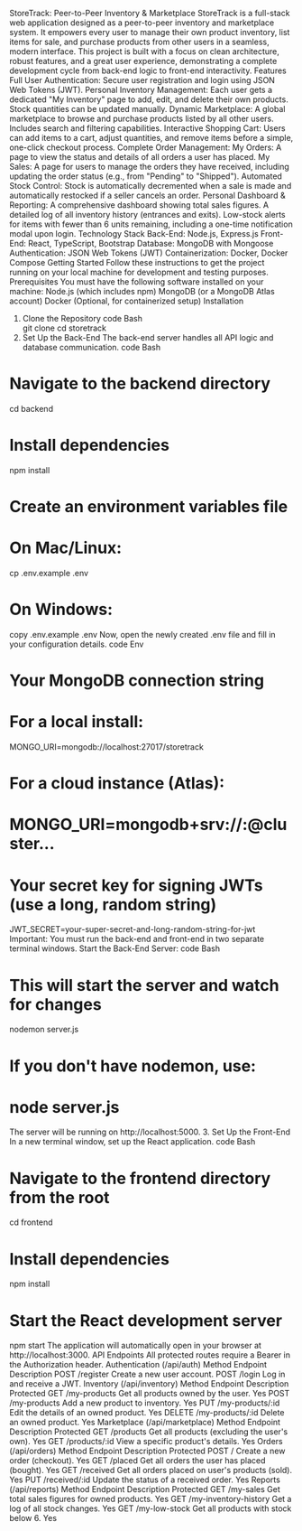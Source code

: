 StoreTrack: Peer-to-Peer Inventory & Marketplace
StoreTrack is a full-stack web application designed as a peer-to-peer inventory and marketplace system. It empowers every user to manage their own product inventory, list items for sale, and purchase products from other users in a seamless, modern interface.
This project is built with a focus on clean architecture, robust features, and a great user experience, demonstrating a complete development cycle from back-end logic to front-end interactivity.
Features
Full User Authentication: Secure user registration and login using JSON Web Tokens (JWT).
Personal Inventory Management: Each user gets a dedicated "My Inventory" page to add, edit, and delete their own products. Stock quantities can be updated manually.
Dynamic Marketplace: A global marketplace to browse and purchase products listed by all other users. Includes search and filtering capabilities.
Interactive Shopping Cart: Users can add items to a cart, adjust quantities, and remove items before a simple, one-click checkout process.
Complete Order Management:
My Orders: A page to view the status and details of all orders a user has placed.
My Sales: A page for users to manage the orders they have received, including updating the order status (e.g., from "Pending" to "Shipped").
Automated Stock Control: Stock is automatically decremented when a sale is made and automatically restocked if a seller cancels an order.
Personal Dashboard & Reporting:
A comprehensive dashboard showing total sales figures.
A detailed log of all inventory history (entrances and exits).
Low-stock alerts for items with fewer than 6 units remaining, including a one-time notification modal upon login.
Technology Stack
Back-End: Node.js, Express.js
Front-End: React, TypeScript, Bootstrap
Database: MongoDB with Mongoose
Authentication: JSON Web Tokens (JWT)
Containerization: Docker, Docker Compose
Getting Started
Follow these instructions to get the project running on your local machine for development and testing purposes.
Prerequisites
You must have the following software installed on your machine:
Node.js (which includes npm)
MongoDB (or a MongoDB Atlas account)
Docker (Optional, for containerized setup)
Installation
1. Clone the Repository
code
Bash    
git clone <your-repository-url>
cd storetrack
2. Set Up the Back-End
The back-end server handles all API logic and database communication.
code
Bash
# Navigate to the backend directory
cd backend

# Install dependencies
npm install

# Create an environment variables file
# On Mac/Linux:
cp .env.example .env
# On Windows:
copy .env.example .env
Now, open the newly created .env file and fill in your configuration details.
code
Env
# Your MongoDB connection string
# For a local install:
MONGO_URI=mongodb://localhost:27017/storetrack
# For a cloud instance (Atlas):
# MONGO_URI=mongodb+srv://<username>:<password>@cluster...

# Your secret key for signing JWTs (use a long, random string)
JWT_SECRET=your-super-secret-and-long-random-string-for-jwt
Important: You must run the back-end and front-end in two separate terminal windows.
Start the Back-End Server:
code
Bash
# This will start the server and watch for changes
nodemon server.js

# If you don't have nodemon, use:
# node server.js
The server will be running on http://localhost:5000.
3. Set Up the Front-End
In a new terminal window, set up the React application.
code
Bash
# Navigate to the frontend directory from the root
cd frontend

# Install dependencies
npm install

# Start the React development server
npm start
The application will automatically open in your browser at http://localhost:3000.
API Endpoints
All protected routes require a Bearer <token> in the Authorization header.
Authentication (/api/auth)
Method	Endpoint	Description
POST	/register	Create a new user account.
POST	/login	Log in and receive a JWT.
Inventory (/api/inventory)
Method	Endpoint	Description	Protected
GET	/my-products	Get all products owned by the user.	Yes
POST	/my-products	Add a new product to inventory.	Yes
PUT	/my-products/:id	Edit the details of an owned product.	Yes
DELETE	/my-products/:id	Delete an owned product.	Yes
Marketplace (/api/marketplace)
Method	Endpoint	Description	Protected
GET	/products	Get all products (excluding the user's own).	Yes
GET	/products/:id	View a specific product's details.	Yes
Orders (/api/orders)
Method	Endpoint	Description	Protected
POST	/	Create a new order (checkout).	Yes
GET	/placed	Get all orders the user has placed (bought).	Yes
GET	/received	Get all orders placed on user's products (sold).	Yes
PUT	/received/:id	Update the status of a received order.	Yes
Reports (/api/reports)
Method	Endpoint	Description	Protected
GET	/my-sales	Get total sales figures for owned products.	Yes
GET	/my-inventory-history	Get a log of all stock changes.	Yes
GET	/my-low-stock	Get all products with stock below 6.	Yes